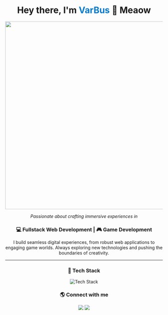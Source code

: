 <div align="center">
  <h1>Hey there, I'm <span style="color:#007acc;">VarBus</span> 👋 Meaow</h1>
  
  <img src="https://camo.githubusercontent.com/4d6fa8bd308772d0ac584423a5c52507d4c18d9964c8a12f622632c4893be038/68747470733a2f2f772e77616c6c686176656e2e63632f66756c6c2f7a782f77616c6c686176656e2d7a786737676a2e6a7067" width="600px">
  
  <p><i>Passionate about crafting immersive experiences in</i></p>
  
  <h3>💻 Fullstack Web Development | 🎮 Game Development</h3>
  
  <p>
    I build seamless digital experiences, from robust web applications to engaging game worlds.  
    Always exploring new technologies and pushing the boundaries of creativity.
  </p>
  
  <hr>

  <h3>🚀 Tech Stack</h3>
  <p>
    <img src="https://skillicons.dev/icons?i=html,css,js,react,nodejs,python,godot,cpp,git" alt="Tech Stack">
  </p>

  <h3>🌎 Connect with me</h3>
  <p>
    <a href="https://github.com/VarBus"><img src="https://img.shields.io/badge/GitHub-VarBus-171515?style=for-the-badge&logo=github"></a>
    <a href="https://www.linkedin.com/in/marcelovarelabustinza/"><img src="https://img.shields.io/badge/LinkedIn-VarBus-0077B5?style=for-the-badge&logo=linkedin"></a>
  </p>
</div>

